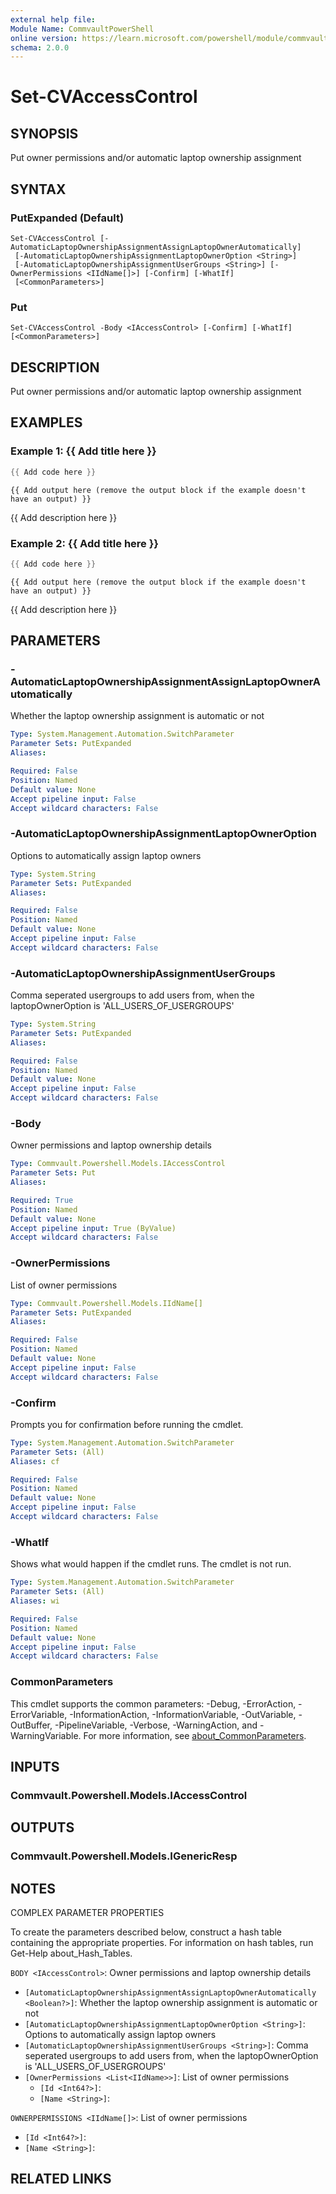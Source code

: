 ```yaml
---
external help file:
Module Name: CommvaultPowerShell
online version: https://learn.microsoft.com/powershell/module/commvaultpowershell/set-cvaccesscontrol
schema: 2.0.0
---
```


# Set-CVAccessControl

## SYNOPSIS
Put owner permissions and/or automatic laptop ownership assignment

## SYNTAX

### PutExpanded (Default)
```
Set-CVAccessControl [-AutomaticLaptopOwnershipAssignmentAssignLaptopOwnerAutomatically]
 [-AutomaticLaptopOwnershipAssignmentLaptopOwnerOption <String>]
 [-AutomaticLaptopOwnershipAssignmentUserGroups <String>] [-OwnerPermissions <IIdName[]>] [-Confirm] [-WhatIf]
 [<CommonParameters>]
```

### Put
```
Set-CVAccessControl -Body <IAccessControl> [-Confirm] [-WhatIf] [<CommonParameters>]
```

## DESCRIPTION
Put owner permissions and/or automatic laptop ownership assignment

## EXAMPLES

### Example 1: {{ Add title here }}
```powershell
{{ Add code here }}
```

```output
{{ Add output here (remove the output block if the example doesn't have an output) }}
```

{{ Add description here }}

### Example 2: {{ Add title here }}
```powershell
{{ Add code here }}
```

```output
{{ Add output here (remove the output block if the example doesn't have an output) }}
```

{{ Add description here }}

## PARAMETERS

### -AutomaticLaptopOwnershipAssignmentAssignLaptopOwnerAutomatically
Whether the laptop ownership assignment is automatic or not

```yaml
Type: System.Management.Automation.SwitchParameter
Parameter Sets: PutExpanded
Aliases:

Required: False
Position: Named
Default value: None
Accept pipeline input: False
Accept wildcard characters: False
```

### -AutomaticLaptopOwnershipAssignmentLaptopOwnerOption
Options to automatically assign laptop owners

```yaml
Type: System.String
Parameter Sets: PutExpanded
Aliases:

Required: False
Position: Named
Default value: None
Accept pipeline input: False
Accept wildcard characters: False
```

### -AutomaticLaptopOwnershipAssignmentUserGroups
Comma seperated usergroups to add users from, when the laptopOwnerOption is 'ALL_USERS_OF_USERGROUPS'

```yaml
Type: System.String
Parameter Sets: PutExpanded
Aliases:

Required: False
Position: Named
Default value: None
Accept pipeline input: False
Accept wildcard characters: False
```

### -Body
Owner permissions and laptop ownership details

```yaml
Type: Commvault.Powershell.Models.IAccessControl
Parameter Sets: Put
Aliases:

Required: True
Position: Named
Default value: None
Accept pipeline input: True (ByValue)
Accept wildcard characters: False
```

### -OwnerPermissions
List of owner permissions

```yaml
Type: Commvault.Powershell.Models.IIdName[]
Parameter Sets: PutExpanded
Aliases:

Required: False
Position: Named
Default value: None
Accept pipeline input: False
Accept wildcard characters: False
```

### -Confirm
Prompts you for confirmation before running the cmdlet.

```yaml
Type: System.Management.Automation.SwitchParameter
Parameter Sets: (All)
Aliases: cf

Required: False
Position: Named
Default value: None
Accept pipeline input: False
Accept wildcard characters: False
```

### -WhatIf
Shows what would happen if the cmdlet runs.
The cmdlet is not run.

```yaml
Type: System.Management.Automation.SwitchParameter
Parameter Sets: (All)
Aliases: wi

Required: False
Position: Named
Default value: None
Accept pipeline input: False
Accept wildcard characters: False
```

### CommonParameters
This cmdlet supports the common parameters: -Debug, -ErrorAction, -ErrorVariable, -InformationAction, -InformationVariable, -OutVariable, -OutBuffer, -PipelineVariable, -Verbose, -WarningAction, and -WarningVariable. For more information, see [about_CommonParameters](http://go.microsoft.com/fwlink/?LinkID=113216).

## INPUTS

### Commvault.Powershell.Models.IAccessControl

## OUTPUTS

### Commvault.Powershell.Models.IGenericResp

## NOTES

COMPLEX PARAMETER PROPERTIES

To create the parameters described below, construct a hash table containing the appropriate properties. For information on hash tables, run Get-Help about_Hash_Tables.


`BODY <IAccessControl>`: Owner permissions and laptop ownership details
  - `[AutomaticLaptopOwnershipAssignmentAssignLaptopOwnerAutomatically <Boolean?>]`: Whether the laptop ownership assignment is automatic or not
  - `[AutomaticLaptopOwnershipAssignmentLaptopOwnerOption <String>]`: Options to automatically assign laptop owners
  - `[AutomaticLaptopOwnershipAssignmentUserGroups <String>]`: Comma seperated usergroups to add users from, when the laptopOwnerOption is 'ALL_USERS_OF_USERGROUPS'
  - `[OwnerPermissions <List<IIdName>>]`: List of owner permissions
    - `[Id <Int64?>]`: 
    - `[Name <String>]`: 

`OWNERPERMISSIONS <IIdName[]>`: List of owner permissions
  - `[Id <Int64?>]`: 
  - `[Name <String>]`: 

## RELATED LINKS

